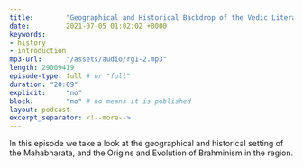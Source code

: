 ```yaml
---
title:        "Geographical and Historical Backdrop of the Vedic Literature"
date:         2021-07-05 01:02:02 +0000
keywords:
- history
- introduction
mp3-url:      "/assets/audio/rg1-2.mp3"
length: 29009419
episode-type: full # or "full"
duration: "20:09" 
explicit:     "no"
block:        "no" # no means it is published
layout: podcast
excerpt_separator: <!--more-->
---
```

In this episode we take a look at the geographical and historical setting of the Mahabharata, and the Origins and Evolution of Brahminism in the region.

<!--more-->
